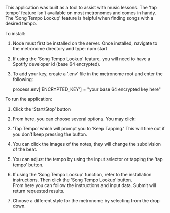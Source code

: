 This application was built as a tool to assist with music lessons.  The 'tap tempo' feature isn't available on 
most metronomes and comes in handy.  The 'Song Tempo Lookup' feature is helpful when finding songs with a 
desired tempo.

To install:

1) Node must first be installed on the server.  Once installed, navigate to the metronome directory and type: npm start

2) If using the 'Song Tempo Lookup' feature, you will need to have a Spotify developer id (base 64 encrypted).

3) To add your key, create a '.env' file in the metronome root and enter the following:

    process.env['ENCRYPTED_KEY'] = "your base 64 encrypted key here"

To run the application:

1) Click the ‘Start/Stop’ button

2) From here, you can choose several options.  You may click:

3) ‘Tap Tempo’ which will prompt you to ‘Keep Tapping.’  This will time out if you don’t keep pressing the button.

4) You can click the images of the notes, they will change the subdivision of the beat.

5) You can adjust the tempo by using the input selector or tapping the ‘tap tempo’ button.

6) If using the 'Song Tempo Lookup' function, refer to the installation instructions.  Then click the ‘Song Tempo Lookup’ button.  
From here you can follow the instructions and input data.  Submit will return requested results.

7) Choose a different style for the metronome by selecting from the drop down.  
